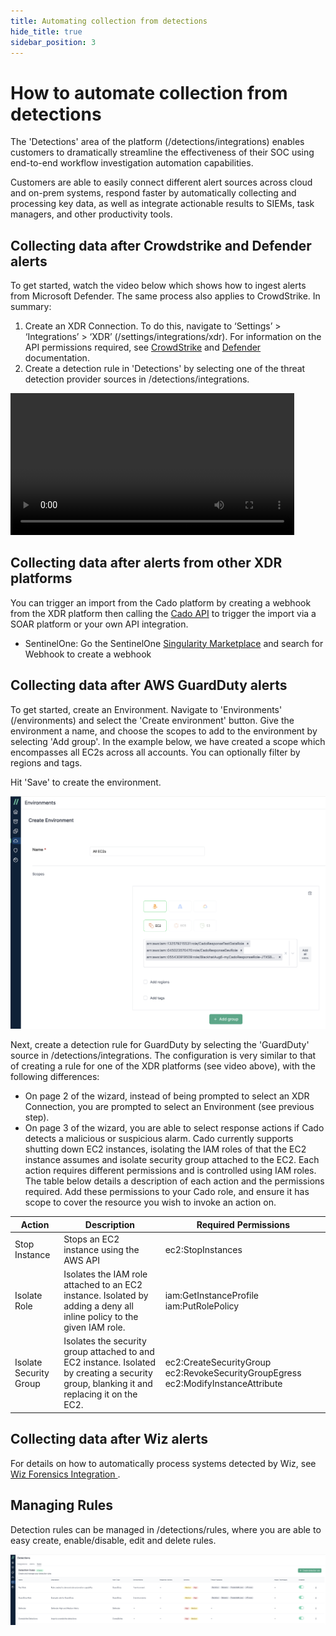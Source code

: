 ```yaml
---
title: Automating collection from detections
hide_title: true
sidebar_position: 3
---
```


# How to automate collection from detections

The 'Detections' area of the platform (/detections/integrations) enables customers to dramatically streamline the effectiveness of their SOC using end-to-end workflow investigation automation capabilities.

Customers are able to easily connect different alert sources across cloud and on-prem systems, respond faster by automatically collecting and processing key data, as well as integrate actionable results to SIEMs, task managers, and other productivity tools.

## Collecting data after Crowdstrike and Defender alerts

To get started, watch the video below which shows how to ingest alerts from Microsoft Defender. The same process also applies to CrowdStrike. In summary:

1. Create an XDR Connection. To do this, navigate to ‘Settings’ > ‘Integrations’ > ‘XDR’ (/settings/integrations/xdr). For information on the API permissions required, see [CrowdStrike](/cado-response/integrations/xdr/crowdstrike) and [Defender](/cado-response/integrations/xdr/defender) documentation.
2. Create a detection rule in 'Detections' by selecting one of the threat detection provider sources in /detections/integrations.

<video src="/img/detections-set-up.mp4" controls width="90%"></video>

## Collecting data after alerts from other XDR platforms
You can trigger an import from the Cado platform by creating a webhook from the XDR platform then calling the [Cado API](/cado-response/manage/integrations/api-overview) to trigger the import via a SOAR platform or your own API integration.

* SentinelOne: Go the SentinelOne [Singularity Marketplace](https://www.sentinelone.com/partners/singularity-marketplace/) and search for Webhook to create a webhook

## Collecting data after AWS GuardDuty alerts

To get started, create an Environment. Navigate to 'Environments' (/environments) and select the 'Create environment' button. Give the environment a name, and choose the scopes to add to the environment by selecting 'Add group'. In the example below, we have created a scope which encompasses all EC2s across all accounts. You can optionally filter by regions and tags.

Hit 'Save' to create the environment.

![Create Environments](/img/environments-create.png)

Next, create a detection rule for GuardDuty by selecting the 'GuardDuty' source in /detections/integrations. The configuration is very similar to that of creating a rule for one of the XDR platforms (see video above), with the following differences:

* On page 2 of the wizard, instead of being prompted to select an XDR Connection, you are prompted to select an Environment (see previous step).
* On page 3 of the wizard, you are able to select response actions if Cado detects a malicious or suspicious alarm. Cado currently supports shutting down EC2 instances, isolating the IAM roles of that the EC2 instance assumes and isolate security group attached to the EC2. Each action requires different permissions and is controlled using IAM roles. The table below details a description of each action and the permissions required. Add these permissions to your Cado role, and ensure it has scope to cover the resource you wish to invoke an action on.

| Action | Description | Required Permissions
| -------- | ----------- | ----------|
| Stop Instance | Stops an EC2 instance using the AWS API | ec2:StopInstances |
| Isolate Role | Isolates the IAM role attached to an EC2 instance. Isolated by adding a deny all inline policy to the given IAM role. | iam:GetInstanceProfile iam:PutRolePolicy |
| Isolate Security Group |  Isolates the security group attached to and EC2 instance. Isolated by creating a security group, blanking it and replacing it on the EC2. | ec2:CreateSecurityGroup ec2:RevokeSecurityGroupEgress ec2:ModifyInstanceAttribute |

## Collecting data after Wiz alerts
For details on how to automatically process systems detected by Wiz, see [Wiz Forensics Integration
](/cado-response/manage/integrations/cnapp/wiz).

## Managing Rules ##

Detection rules can be managed in /detections/rules, where you are able to easy create, enable/disable, edit and delete rules.

![Manage Rules](/img/detections-rules.png)
